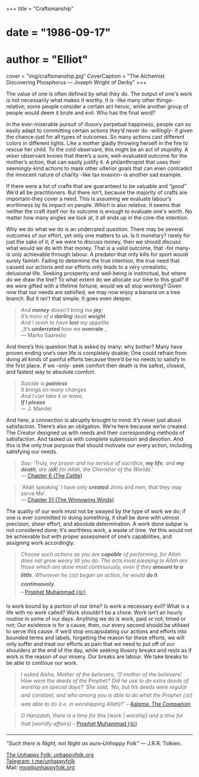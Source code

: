 +++
title = "Craftsmanship"
# date = "1986-09-17"
# author = "Elliot"
cover = "img/craftsmanship.jpg"
CoverCaption = "The Alchemist Discovering Phosphorus — Joseph Wright of Derby"
+++

The value of one is often defined by what they do. The output of one's work is not necessarily what makes it worthy. It is -like many other things- relative; some people consider a certain act heroic, while another group of people would deem it brute and evil. Who has the final word?

In the ever-miserable pursuit of illusory perpetual happiness, people can so easily adapt to committing certain actions they’d never do _-willingly-_ if given the chance–just for all types of outcomes. So many actions cast different colors in different lights. Like a mother gladly throwing herself in the fire to rescue her child. To the cold observant, this might be an act of stupidity. A wiser observant knows that there’s a sure, well-evaluated outcome for the mother’s action, that can easily justify it. A philanthropist that uses their seemingly-kind actions to mask other ulterior goals that can even contradict the innocent nature of charity -like tax evasion- is another sad example.

If there were a list of crafts that are guaranteed to be valuable and _“good”_ We’d all be practitioners. But there isn’t, because the majority of crafts are important–they cover a need. This is assuming we evaluate labour’s worthiness by its impact on people. Which is also relative. It seems that neither the craft itself nor its outcome is enough to evaluate one's worth. No matter how many angles we look at, it all ends up in the core–the intention.

Why we do what we do is an underrated question. There may be several outcomes of our effort, yet only one matters to us. Is it monetary? rarely for just the sake of it; if we were to discuss money, then we should discuss what would we do with that money. That is a valid outcome, that -for many- is only achievable through labour. A predator that only kills for sport would surely famish. Failing to determine the true intention, the true need that caused our actions and our efforts only leads to a very unrealistic, delusional life. Seeking prosperity and well-being is instinctual, but where do we draw the line? To what extent do we allocate our time to this goal? If we were gifted with a lifetime fortune, would we all stop working? Given now that our needs are satisfied, we may now enjoy a banana on a tree branch. But it isn’t that simple. It goes even deeper.

> _And __money__ doesn’t bring me __joy__;_ \
> _It’s more of a __darling__ dead __weight___ \
> _And I seem to have __lost__ my appetite_ \
> _It’s __underrated__ how we __overrate__ _ \
— Marko Saaresto

And there’s this question that is asked by many: why bother? Many have proven ending one’s own life is completely doable; One could refrain from doing all kinds of painful efforts because there’d be no needs to satisfy in the first place. If we -only- seek comfort then death is the safest, closest, and fastest way to absolute comfort. 

> _Suicide is __painless___ \
> _It brings on many changes_ \
> _And I can take it or leave,_ \
> ___If I please___ \
— J. Mandel

And here, a connection is abruptly brought to mind: It’s never just about satisfaction. There’s also an obligation. We’re here because we’re created. The Creator designed us with needs and their corresponding methods of satisfaction. And tasked us with complete submission and devotion. And this is the only true purpose that should motivate our every action, including satisfying our needs.

> _Say: ‘Truly, my prayer and my service of sacrifice, ___my life___, and ___my death___, are (___all___) for Allah, the Cherisher of the Worlds.’_ \
— [Chapter 6 (The Cattle)](https://quran.com/6/162)

> ˹Allah speaking˺ I have only ___created___ Jinns and men, that they may serve Me’. \
— [Chapter 51 (The Winnowing Winds)](https://quran.com/51/56)

The quality of our work must not be swayed by the type of work we do; if one is ever committed to doing something, it shall be done with utmost precision, sheer effort, and absolute determination. A work done subpar is not considered done; It’s worthless work, a waste of time. Yet this would not be achievable but with proper assessment of one’s capabilities, and assigning work accordingly. 

> _Choose such actions as you are ___capable___ of performing, for Allah does not grow weary till you do. The acts most pleasing to Allah are those which are done most continuously, even if they ___amount to a little___. Whenever he (ﷺ) began an action, he would ___do it continuously____. \
– [Prophet Muhammad (ﷺ)](https://sunnah.com/abudawud:1368)

Is work bound by a portion of our time? Is work a necessary evil? What is a life with no work called? Work shouldn’t be a chore. Work isn’t an hourly routine in some of our days. Anything we do is work, paid or not; timed or not; Our existence is for a cause, then, our every second should be utilised to serve this cause. If we’d stop encapsulating our actions and efforts into bounded terms and labels, forgetting the reason for these efforts, we will only suffer and treat our efforts as pain that we need to put off of our shoulders at the end of the day, while seeking illusory breaks and rests as if work is the reason of our misery. Our breaks are labour. We take breaks to be able to continue our work.

> _I asked Aisha, Mother of the believers, ‘O mother of the believers! How were the deeds of the Prophet? Did he use to do extra deeds of worship on special days?’ She said, ‘No, but his deeds were regular and constant, and who among you is able to do what the Prophet (ﷺ) was able to do (i.e. in worshipping Allah)?’_
– [Aalqma, The Companion](https://sunnah.com/bukhari:6466)

> _O Hanzalah, there is a time for this [work | worship] and a time for that [worldly affairs]_
 – [Prophet Muhammad (ﷺ)](https://sunnah.com/ibnmajah:4239)

---
_“Such there is Night, not Night as ours–Unhappy Folk”_ — J.R.R. Tolkien.

[The Unhappy Folk: unhappyfolk.org](https://unhappyfolk.org) \
[Telegram: t.me/unhappyfolk](t.me/unhappyfolk) \
Mail: msg@unhappyfolk.org 